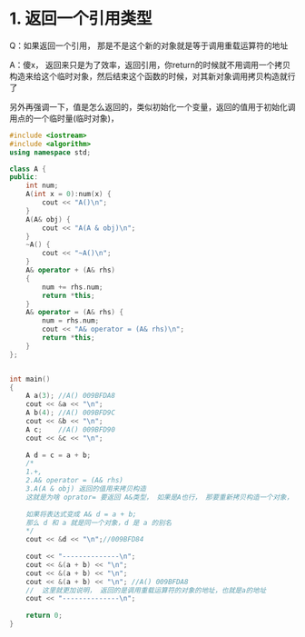 # 1. 返回一个引用类型

Q：如果返回一个引用， 那是不是这个新的对象就是等于调用重载运算符的地址

A：傻x， 返回来只是为了效率，返回引用，你return的时候就不用调用一个拷贝构造来给这个临时对象，然后结束这个函数的时候，对其新对象调用拷贝构造就行了



另外再强调一下，值是怎么返回的，类似初始化一个变量，返回的值用于初始化调用点的一个临时量(临时对象)，

```cpp
#include <iostream>
#include <algorithm>
using namespace std;

class A {
public:
	int num;
	A(int x = 0):num(x) {
		cout << "A()\n";
	}
	A(A& obj) {
		cout << "A(A & obj)\n";
	}
	~A() {
		cout << "~A()\n";
	}
	A& operator + (A& rhs) 
	{
		num += rhs.num;
		return *this;
	}
	A& operator = (A& rhs) {
		num = rhs.num;
		cout << "A& operator = (A& rhs)\n";
		return *this;
	}
};


int main()
{
	A a(3); //A() 009BFDA8
	cout << &a << "\n";
	A b(4); //A() 009BFD9C
	cout << &b << "\n";
	A c;	//A() 009BFD90
	cout << &c << "\n";
    
	A d = c = a + b;  
	/* 
	1.+, 
	2.A& operator = (A& rhs)  
	3.A(A & obj) 返回的值用来拷贝构造
	这就是为啥 oprator= 要返回 A&类型， 如果是A也行， 那要重新拷贝构造一个对象， 所以效率上说，		返回引用节省了这个操作
	
	如果将表达式变成 A& d = a + b;
	那么 d 和 a 就是同一个对象，d 是 a 的别名
	*/
	cout << &d << "\n";//009BFD84
    
    cout << "--------------\n";
	cout << &(a + b) << "\n";
	cout << &(a + b) << "\n";	
	cout << &(a + b) << "\n"; //A() 009BFDA8
	//  这里就更加说明， 返回的是调用重载运算符的对象的地址，也就是a的地址
	cout << "--------------\n";
    
	return 0;
}	
```

